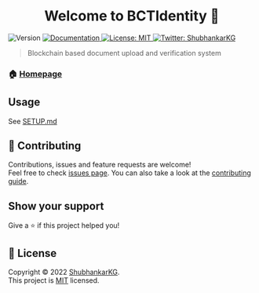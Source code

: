 <h1 align="center">Welcome to BCTIdentity 👋</h1>
<p>
  <img alt="Version" src="https://img.shields.io/badge/version-1.0.0-blue.svg?cacheSeconds=2592000" />
  <a href="./docs/Report.pdf" target="_blank">
    <img alt="Documentation" src="https://img.shields.io/badge/documentation-yes-brightgreen.svg" />
  </a>
  <a href="./LICENSE" target="_blank">
    <img alt="License: MIT" src="https://img.shields.io/badge/License-MIT-yellow.svg" />
  </a>
  <a href="https://twitter.com/ShubhankarKG" target="_blank">
    <img alt="Twitter: ShubhankarKG" src="https://img.shields.io/twitter/follow/ShubhankarKG.svg?style=social" />
  </a>
</p>

> Blockchain based document upload and verification system

### 🏠 [Homepage](https://github.com/ShubhankarKG/BCTIdentity)

## Usage

See [SETUP.md](./docs/SETUP.md)

## 🤝 Contributing

Contributions, issues and feature requests are welcome!<br />Feel free to check [issues page](https://github.com/ShubhankarKG/BCTIdentity/issues). You can also take a look at the [contributing guide](./docs/CONTRIBUTING.md).

## Show your support

Give a ⭐️ if this project helped you!

## 📝 License

Copyright © 2022 [ShubhankarKG](https://github.com/ShubhankarKG).<br />
This project is [MIT](./LICENSE) licensed.
